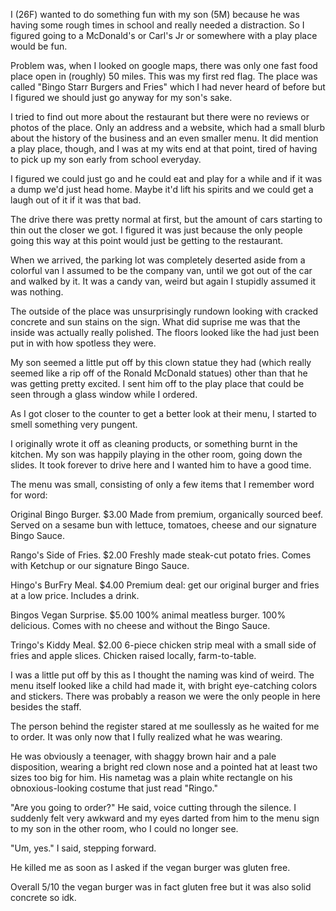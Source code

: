 I (26F) wanted to do something fun with my son (5M) because he was having some rough times in school and really needed a distraction. So I figured going to a McDonald's or Carl's Jr or somewhere with a play place would be fun. 

Problem was, when I looked on google maps, there was only one fast food place open in (roughly) 50 miles. This was my first red flag. The place was called "Bingo Starr Burgers and Fries" which I had never heard of before but I figured we should just go anyway for my son's sake.

I tried to find out more about the restaurant but there were no reviews or photos of the place. Only an address and a website, which had a small blurb about the history of the business and an even smaller menu. It did mention a play place, though, and I was at my wits end at that point, tired of having to pick up my son early from school everyday. 

I figured we could just go and he could eat and play for a while and if it was a dump we'd just head home. Maybe it'd lift his spirits and we could get a laugh out of it if it was that bad. 

The drive there was pretty normal at first, but the amount of cars starting to thin out the closer we got. I figured it was just because the only people going this way at this point would just be getting to the restaurant.

When we arrived, the parking lot was completely deserted aside from a colorful van I assumed to be the company van, until we got out of the car and walked by it. It was a candy van, weird but again I stupidly assumed it was nothing.

The outside of the place was unsurprisingly rundown looking with cracked concrete and sun stains on the sign. What did suprise me was that the inside was actually really polished. The floors looked like the had just been put in with how spotless they were.

My son seemed a little put off by this clown statue they had (which really seemed like a rip off of the Ronald McDonald statues) other than that he was getting pretty excited. I sent him off to the play place that could be seen through a glass window while I ordered.

As I got closer to the counter to get a better look at their menu, I started to smell something very pungent. 

I originally wrote it off as cleaning products, or something burnt in the kitchen. My son was happily playing in the other room, going down the slides. It took forever to drive here and I wanted him to have a good time.

The menu was small, consisting of only a few items that I remember word for word: 

Original Bingo Burger. $3.00
Made from premium, organically sourced beef. Served on a sesame bun with lettuce, tomatoes, cheese and our signature Bingo Sauce.

Rango's Side of Fries. $2.00
Freshly made steak-cut potato fries. Comes with Ketchup or our signature Bingo Sauce.

Hingo's BurFry Meal. $4.00
Premium deal: get our original burger and fries at a low price. Includes a drink.

Bingos Vegan Surprise. $5.00
100% animal meatless burger. 100% delicious. Comes with no cheese and without the Bingo Sauce.

Tringo's Kiddy Meal. $2.00
6-piece chicken strip meal with a small side of fries and apple slices. Chicken raised locally, farm-to-table.

I was a little put off by this as I thought the naming was kind of weird. The menu itself looked like a child had made it, with bright eye-catching colors and stickers. There was probably a reason we were the only people in here besides the staff.

The person behind the register stared at me soullessly as he waited for me to order. It was only now that I fully realized what he was wearing. 

He was obviously a teenager, with shaggy brown hair and a pale disposition, wearing a bright red clown nose and a pointed hat at least two sizes too big for him. His nametag was a plain white rectangle on his obnoxious-looking costume that just read "Ringo."

"Are you going to order?" He said, voice cutting through the silence. I suddenly felt very awkward and my eyes darted from him to the menu sign to my son in the other room, who I could no longer see.

"Um, yes." I said, stepping forward.

He killed me as soon as I asked if the vegan burger was gluten free.

Overall 5/10 the vegan burger was in fact gluten free but it was also solid concrete so idk.